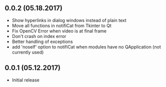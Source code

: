 ## 0.0.2 (05.18.2017)
 * Show hyperlinks in dialog windows instead of plain text
 * Move all functions in notifiCat from Tkinter to Qt
 * Fix OpenCV Error when video is at final frame
 * Don't crash on index error
 * Better handling of exceptions
 * add 'noself' option to notifiCat when modules have no QApplication (not currently used)

## 0.0.1 (05.12.2017)
 * Initial release
